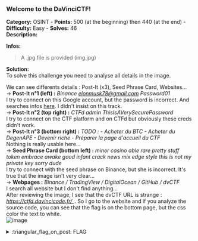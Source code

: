 ### Welcome to the DaVinciCTF!
**Category:** OSINT - **Points:** 500 (at the beginning) then 440 (at the end) - **Difficulty:** Easy - **Solves:** 46  
**Description:**  

**Infos:**    
> A .jpg file is provided (img.jpg)  

**Solution:**  
To solve this challenge you need to analyse all details in the image.     

We can see differents details : Post-It (x3), Seed Phrase Card, Websites...  
-> **Post-It n°1 (left) :** *Binance elonmusk78@gmail.com Password01*  
  I try to connect on this Google account, but the password is incorrect. And searches infos [here](https://tools.epieos.com/?q=elonmusk78%40gmail.com). I didn't insist on this track.  
-> **Post-It n°2 (top right) :** *CTFd admin ThisIsAVerySecurePassword*  
  I try to connect on the CTF platform and on CTFd but obviously these creds didn't work.  
-> **Post-It n°3 (bottom right) :** *TODO : - Acheter du BTC - Acheter du DegenAPE - Devenir riche - Préparer la page d'accueil du CTF*  
  Nothing is really usable here...  
-> **Seed Phrase Card (bottom left) :** *minor casino able rare pretty stuff token embrace awake good infant crack news mix edge style this is not my private key sorry dude*  
  I try to connect with the seed phrase on Binance, but she is incorrect. It's true that the image isn't very clear...  
-> **Webpages :** *Binance / TradingView / DigitalOcean / GitHub / dvCTF*  
  I search all website but I don't find anything...  
  After reviewing the image, I see that the dvCTF URL is strange : *https://ctfd.davincicode.fr/_*. So I go to the website and if you analyze the source code, you can see that the flag is on the bottom page, but the css color the text to white.  
  ![image](https://user-images.githubusercontent.com/91023285/158388360-3386a267-f254-4a2d-8170-fd0a6d22e61d.png)

  
<details>
  <summary>:triangular_flag_on_post: FLAG</summary>

  ```
  dvCTF{8a878c2bd9c1844aac17cd051585e2f0}
  ```
</details>
